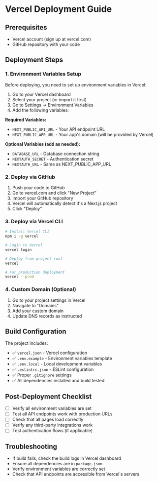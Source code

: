 # Vercel Deployment Guide

## Prerequisites
- Vercel account (sign up at vercel.com)
- GitHub repository with your code

## Deployment Steps

### 1. Environment Variables Setup
Before deploying, you need to set up environment variables in Vercel:

1. Go to your Vercel dashboard
2. Select your project (or import it first)
3. Go to Settings → Environment Variables
4. Add the following variables:

**Required Variables:**
- `NEXT_PUBLIC_API_URL` - Your API endpoint URL
- `NEXT_PUBLIC_APP_URL` - Your app's domain (will be provided by Vercel)

**Optional Variables (add as needed):**
- `DATABASE_URL` - Database connection string
- `NEXTAUTH_SECRET` - Authentication secret
- `NEXTAUTH_URL` - Same as NEXT_PUBLIC_APP_URL

### 2. Deploy via GitHub
1. Push your code to GitHub
2. Go to vercel.com and click "New Project"
3. Import your GitHub repository
4. Vercel will automatically detect it's a Next.js project
5. Click "Deploy"

### 3. Deploy via Vercel CLI
```bash
# Install Vercel CLI
npm i -g vercel

# Login to Vercel
vercel login

# Deploy from project root
vercel

# For production deployment
vercel --prod
```

### 4. Custom Domain (Optional)
1. Go to your project settings in Vercel
2. Navigate to "Domains"
3. Add your custom domain
4. Update DNS records as instructed

## Build Configuration
The project includes:
- ✅ `vercel.json` - Vercel configuration
- ✅ `.env.example` - Environment variables template
- ✅ `.env.local` - Local development variables
- ✅ `.eslintrc.json` - ESLint configuration
- ✅ Proper `.gitignore` settings
- ✅ All dependencies installed and build tested

## Post-Deployment Checklist
- [ ] Verify all environment variables are set
- [ ] Test all API endpoints work with production URLs
- [ ] Check that all pages load correctly
- [ ] Verify any third-party integrations work
- [ ] Test authentication flows (if applicable)

## Troubleshooting
- If build fails, check the build logs in Vercel dashboard
- Ensure all dependencies are in `package.json`
- Verify environment variables are correctly set
- Check that API endpoints are accessible from Vercel's servers